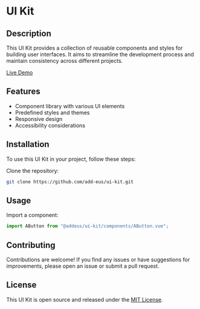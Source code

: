 # UI Kit

## Description

This UI Kit provides a collection of reusable components and styles for building user interfaces. It aims to streamline the development process and maintain consistency across different projects.

[Live Demo](https://add-eus.github.io/ui-kit/)
## Features

- Component library with various UI elements
- Predefined styles and themes
- Responsive design
- Accessibility considerations

## Installation

To use this UI Kit in your project, follow these steps:

Clone the repository:

```bash
git clone https://github.com/add-eus/ui-kit.git
```

## Usage

Import a component:

```ts
import AButton from "@addeus/ui-kit/components/AButton.vue";
```

## Contributing

Contributions are welcome! If you find any issues or have suggestions for improvements, please open an issue or submit a pull request.

## License

This UI Kit is open source and released under the [MIT License](LICENSE).
